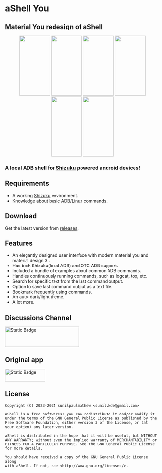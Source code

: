 # aShell You
## Material You redesign of aShell

<p style="text-align: center"><img src="https://github.com/DP-Hridayan/aShellYou/assets/157479796/906fad48-ed2e-4089-b4c6-f66d8e6bdc89" alt="" width="100" height="195" /> <img src="https://github.com/DP-Hridayan/aShellYou/assets/157479796/38e699c0-1e02-4bbb-8a9f-a148ab6cf66d" alt="" width="100" height="195" /> <img src="https://github.com/DP-Hridayan/aShellYou/assets/157479796/275d2711-53b6-47d4-aadf-76ca1a775071" alt="" width="100" height="195" /> 
<img src="https://github.com/DP-Hridayan/aShellYou/assets/157479796/092252af-12d7-4a6a-9419-f9e68f82bd6d" alt="" width="100" height="195" />
 <img src="https://github.com/DP-Hridayan/aShellYou/assets/157479796/83a7dc41-1b9c-495c-8e98-bae9e90b1205" alt="" width="100" height="195" />
 <img src="https://github.com/DP-Hridayan/aShellYou/assets/157479796/353dfd1d-95fb-43f9-a649-7f41ca67cd04" alt="" width="100" height="195" />
</p>

### A local ADB shell for [Shizuku](https://shizuku.rikka.app/) powered android devices!

## Requirements
* A working [Shizuku](https://shizuku.rikka.app/) environment.
* Knowledge about basic ADB/Linux commands.

## Download
Get the latest version from [releases](https://github.com/DP-Hridayan/ashell/releases).

## Features
* An elegantly designed user interface with modern material you and material design 3 .
* Has both Shizuku(local ADB) and OTG ADB support.
* Included a bundle of examples about common ADB commands.
* Handles continuously running commands, such as logcat, top, etc.
* Search for specific text from the last command output.
* Option to save last command output as a text file.
* Bookmark frequently using commands.
* An auto-dark/light theme.
* A lot more.

## Discussions Channel
<a href="https://t.me/aShellNew">
  <img src="https://img.shields.io/badge/telegram-blue?logo=telegram" alt="Static Badge" width="240" height="65">
</a>

## Original app
<a href="https://gitlab.com/sunilpaulmathew/ashell">
  <img src="https://img.shields.io/badge/gitlab-%23171321?logo=gitlab&logoColor=%23EF4F32&cacheSeconds=10" alt="Static Badge" height="40" width="130">
</a>

## License

    Copyright (C) 2023-2024 sunilpaulmathew <sunil.kde@gmail.com>

    aShell is a free softwares: you can redistribute it and/or modify it
    under the terms of the GNU General Public License as published by the
    Free Software Foundation, either version 3 of the License, or (at
    your option) any later version.

    aShell is distributed in the hope that it will be useful, but WITHOUT
    ANY WARRANTY; without even the implied warranty of MERCHANTABILITY or
    FITNESS FOR A PARTICULAR PURPOSE. See the GNU General Public License
    for more details.

    You should have received a copy of the GNU General Public License along
    with aShell. If not, see <http://www.gnu.org/licenses/>.
